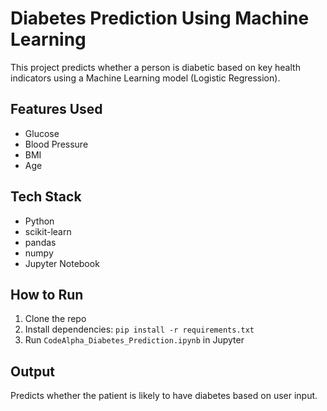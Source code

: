 # Diabetes Prediction Using Machine Learning
This project predicts whether a person is diabetic based on key health indicators using a Machine Learning model (Logistic Regression).
##  Features Used
- Glucose
- Blood Pressure
- BMI
- Age
## Tech Stack
- Python
- scikit-learn
- pandas
- numpy
- Jupyter Notebook
##  How to Run
1. Clone the repo
2. Install dependencies: `pip install -r requirements.txt`
3. Run `CodeAlpha_Diabetes_Prediction.ipynb` in Jupyter

## Output
Predicts whether the patient is likely to have diabetes based on user input.

